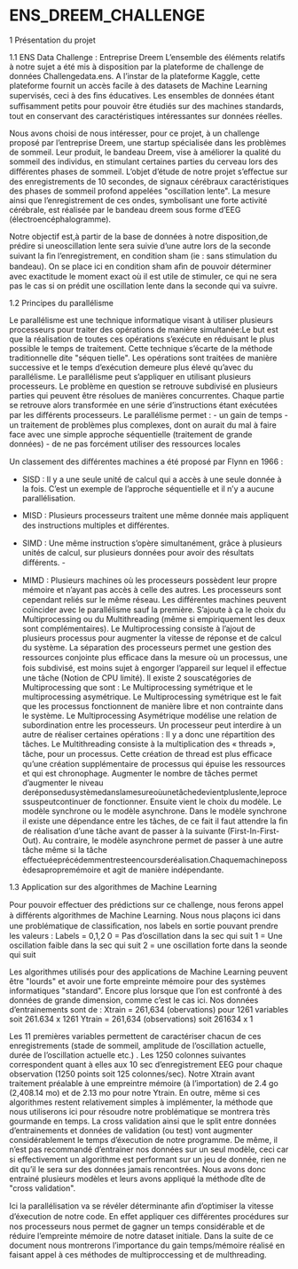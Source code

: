 # ENS_DREEM_CHALLENGE

1 Présentation du projet

1.1 ENS Data Challenge : Entreprise Dreem
L’ensemble des éléments relatifs à notre sujet a été mis à disposition par la plateforme de challenge de données Challengedata.ens. 
A l’instar de la plateforme Kaggle, cette plateforme fournit un accès facile à des datasets de Machine Learning supervisés, ceci à
des ﬁns éducatives. Les ensembles de données étant suﬃsamment petits pour pouvoir être étudiés sur des machines standards, tout en 
conservant des caractéristiques intéressantes sur données réelles.

Nous avons choisi de nous intéresser, pour ce projet, à un challenge proposé par l’entreprise Dreem, une startup spécialisée dans les
problèmes de sommeil. Leur produit, le bandeau Dreem, vise à améliorer la qualité du sommeil des individus, en stimulant certaines
parties du cerveau lors des diﬀérentes phases de sommeil. L’objet d’étude de notre projet s’eﬀectue sur des enregistrements de 
10 secondes, de signaux cérébraux caractéristiques des phases de sommeil profond appelées "oscillation lente". La mesure ainsi que 
l’enregistrement de ces ondes, symbolisant une forte activité cérébrale, est réalisée par le bandeau dreem sous forme 
d’EEG (électroencéphalogramme).

Notre objectif est,à partir de la base de données à notre disposition,de prédire si uneoscillation lente sera suivie d’une autre lors de
la seconde suivant la ﬁn l’enregistrement, en condition sham (ie : sans stimulation du bandeau). On se place ici en condition sham aﬁn de
pouvoir déterminer avec exactitude le moment exact où il est utile de stimuler, ce qui ne sera pas le cas si on prédit une oscillation 
lente dans la seconde qui va suivre.

1.2 Principes du parallélisme

Le parallélisme est une technique informatique visant à utiliser plusieurs processeurs pour traiter des opérations de manière 
simultanée:Le but est que la réalisation de toutes ces opérations s’exécute en réduisant le plus possible le temps de traitement. 
Cette technique s’écarte de la méthode traditionnelle dite "séquen
tielle". Les opérations sont traitées de manière successive et
le temps d’exécution demeure plus élevé qu’avec du parallélisme.
Le parallélisme peut s’appliquer en utilisant plusieurs processeurs. Le problème en question se retrouve subdivisé en plusieurs parties 
qui peuvent être résolues de manières concurrentes. Chaque partie se retrouve alors transformée en une série d’instructions étant
exécutées par les diﬀérents processeurs. Le parallélisme permet : - un gain de temps - un traitement de problèmes plus complexes, 
dont on aurait du mal à faire face avec une simple approche séquentielle (traitement de grande données) - de ne pas forcément
utiliser des ressources locales

Un classement des diﬀérentes machines a été proposé par Flynn en 1966 : 

- SISD : Il y a une seule unité de calcul qui a accès à une seule donnée à la fois. C’est un exemple de l’approche séquentielle 
et il n’y a aucune parallélisation. 

- MISD : Plusieurs processeurs traitent une même donnée mais appliquent des instructions multiples et diﬀérentes. 

- SIMD : Une même instruction s’opère simultanément, grâce à plusieurs unités de calcul, sur plusieurs données pour avoir des résultats
diﬀérents. -

- MIMD : Plusieurs machines où les processeurs possèdent leur propre mémoire et n’ayant pas accès à celle des autres. Les processeurs
sont cependant reliés sur le même réseau. Les diﬀérentes machines peuvent coïncider avec le parallélisme sauf la première. S’ajoute à ça le choix du Multiprocessing ou du Multithreading (même si empiriquement les deux sont complémentaires).
Le Multiprocessing consiste à l’ajout de plusieurs processus pour augmenter la vitesse de réponse et de calcul du système. La séparation des processeurs permet une gestion des ressources conjointe plus eﬃcace dans la mesure où un processus, une fois subdivisé, est moins sujet à engorger l’appareil sur lequel il eﬀectue une tâche (Notion de CPU limité). Il existe 2 souscatégories de Multiprocessing que sont : Le Multiprocessing symétrique et le multiprocessing asymétrique. Le Multiprocessing symétrique est le fait que les processus fonctionnent de manière libre et non contrainte dans le système. Le Multiprocessing Asymétrique modélise une relation de subordination entre les processeurs. Un processeur peut interdire à un autre de réaliser certaines opérations : Il y a donc une répartition des tâches. Le Multithreading consiste à la multiplication des « threads », tâche, pour un processus. Cette création de thread est plus eﬃcace qu’une création supplémentaire de processus qui épuise les ressources et qui est chronophage. Augmenter le nombre de tâches permet d’augmenter le niveau deréponsedusystèmedanslamesureoùunetâchedevientpluslente,leprocessuspeutcontinuer de fonctionner.
Ensuite vient le choix du modèle. Le modèle synchrone ou le modèle asynchrone. Dans le modèle synchrone il existe une dépendance entre les tâches, de ce fait il faut attendre la ﬁn de réalisation d’une tâche avant de passer à la suivante (First-In-First-Out). Au contraire, le modèle asynchrone permet de passer à une autre tâche même si la tâche eﬀectuéeprécédemmentresteencoursderéalisation.Chaquemachinepossèdesapropremémoire et agit de manière indépendante.

1.3 Application sur des algorithmes de Machine Learning 

Pour pouvoir eﬀectuer des prédictions sur ce challenge, nous ferons appel à diﬀérents algorithmes de Machine Learning. Nous nous plaçons ici dans une problématique de classiﬁcation, nos labels en sortie pouvant prendre les valeurs :
Labels = 0,1,2
0 = Pas d’oscillation dans la sec qui suit 
1 = Une oscillation faible dans la sec qui suit
2 = une oscillation forte dans la seonde qui suit

Les algorithmes utilisés pour des applications de Machine Learning peuvent être "lourds" et avoir une forte empreinte mémoire 
pour des systèmes informatiques "standard". Encore plus lorsque que l’on est confronté à des données de grande dimension, comme c’est le
cas ici.
Nos données d’entrainements sont de :
Xtrain = 261,634 (obervations) pour 1261 variables soit 261.634 x 1261 
Ytrain = 261,634 (observations) soit 261634 x 1

Les 11 premières variables permettent de caractériser chacun de ces enregistrements (stade de sommeil, amplitude de l’oscillation 
actuelle, durée de l’oscillation actuelle etc.) . 
Les 1250 colonnes suivantes correspondent quant à elles aux 10 sec d’enregistrement EEG pour chaque observation (1250 points soit 
125 colonnes/sec). Notre Xtrain avant traitement préalable à une empreintre mémoire (à l’importation) de 2.4 go (2,408.14 mo) 
et de 2.13 mo pour notre Ytrain.
En outre, même si ces algorithmes restent relativement simples à implémenter, la méthode que nous utiliserons ici pour résoudre notre
problématique se montrera très gourmande en temps. La cross validation ainsi que le split entre données d’entrainements et données de
validation (ou test) vont augmenter considérablement le temps d’éxecution de notre programme. De même, il n’est pas recommandé 
d’entrainer nos données sur un seul modèle, ceci car si eﬀectivement un algorithme est performant sur un jeu de donnée, rien ne
dit qu’il le sera sur des données jamais rencontrées. Nous avons donc entrainé plusieurs modèles et leurs avons appliqué la méthode 
dîte de "cross validation".

Ici la parallélisation va se révéler déterminante aﬁn d’optimiser la vitesse d’éxecution de notre code. En eﬀet appliquer 
ces diﬀérentes procédures sur nos processeurs nous permet de gagner un temps considérable et de réduire l’empreinte mémoire de 
notre dataset initiale. Dans la suite de ce document nous montrerons l’importance du gain temps/mémoire réalisé en faisant appel à
ces méthodes de multiproccessing et de multhreading.
